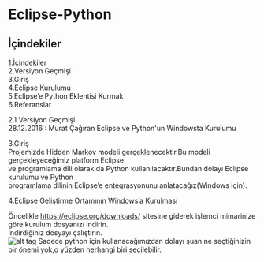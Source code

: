 # Eclipse-Python


## İçindekiler
 1.İçindekiler <br />
 2.Versiyon Geçmişi  <br />
 3.Giriş  <br />
 4.Eclipse Kurulumu <br />
 5.Eclipse’e Python Eklentisi Kurmak <br />
 6.Referanslar <br />
 
 2.1 Versiyon Geçmişi <br />
 28.12.2016 : Murat Çağıran Eclipse ve Python'un Windowsta Kurulumu <br />
 
 3.Giriş <br />
 Projemizde Hidden Markov modeli gerçeklenecektir.Bu modeli gerçekleyeceğimiz platform Eclipse <br />
 ve programlama dili olarak da Python kullanılacaktır.Bundan dolayı Eclipse kurulumu ve Python <br />
 programlama dilinin Eclipse’e entegrasyonunu anlatacağız(Windows için). <br />
 
 4.Eclipse Geliştirme Ortamının Windows’a Kurulması <br />
 
 Öncelikle https://eclipse.org/downloads/ sitesine giderek işlemci mimarinize göre kurulum dosyanızı indirin. <br />
 İndirdiğiniz dosyayı çalıştırın. <br />
  ![alt tag](https://github.com/muratcagiran/Eclipse-Python/blob/master/Eclipse%20Yükleme1.png)
  Sadece python için kullanacağımızdan dolayı şuan ne seçtiğinizin bir önemi yok,o yüzden herhangi biri seçilebilir. <br />
 
 
